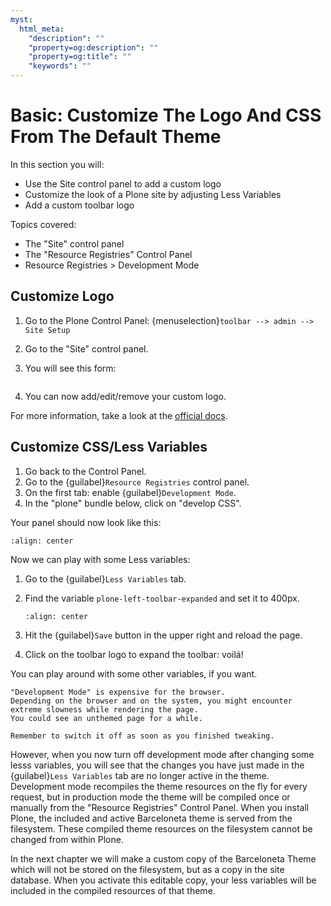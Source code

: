 ```yaml
---
myst:
  html_meta:
    "description": ""
    "property=og:description": ""
    "property=og:title": ""
    "keywords": ""
---
```


# Basic: Customize The Logo And CSS From The Default Theme

In this section you will:

- Use the Site control panel to add a custom logo
- Customize the look of a Plone site by adjusting Less Variables
- Add a custom toolbar logo

Topics covered:

- The "Site" control panel
- The "Resource Registries" Control Panel
- Resource Registries > Development Mode

## Customize Logo

1. Go to the Plone Control Panel: {menuselection}`toolbar --> admin --> Site Setup`

2. Go to the "Site" control panel.

3. You will see this form:

   ```{image} ../theming/_static/change-logo-in-site-control-panel.png
   ```

4. You can now add/edit/remove your custom logo.

For more information, take a look at the [official docs](https://docs.plone.org/adapt-and-extend/change-the-logo.html).

## Customize CSS/Less Variables

1. Go back to the Control Panel.
2. Go to the {guilabel}`Resource Registries` control panel.
3. On the first tab: enable {guilabel}`Development Mode`.
4. In the "plone" bundle below, click on "develop CSS".

Your panel should now look like this:

```{image} ./_static/theming-dev_mode_on.png
:align: center
```

Now we can play with some Less variables:

1. Go to the {guilabel}`Less Variables` tab.

2. Find the variable `plone-left-toolbar-expanded` and set it to 400px.

   ```{image} ./_static/theming-less_var_hack.png
   :align: center
   ```

3. Hit the {guilabel}`Save` button in the upper right and reload the page.

4. Click on the toolbar logo to expand the toolbar: voilá!

You can play around with some other variables, if you want.

```{Warning}
"Development Mode" is expensive for the browser.
Depending on the browser and on the system, you might encounter extreme slowness while rendering the page.
You could see an unthemed page for a while.

Remember to switch it off as soon as you finished tweaking.
```

However, when you now turn off development mode after changing some lesss variables, you will see that the
changes you have just made in the {guilabel}`Less Variables` tab are no longer active in the theme.
Development mode recompiles the theme resources on the fly for every request, but in production mode the
theme will be compiled once or manually from the "Resource Registries" Control Panel. When you install
Plone, the included and active Barceloneta theme is served from the filesystem. These compiled theme
resources on the filesystem cannot be changed from within Plone.

In the next chapter we will make a custom copy of the Barceloneta Theme which will not be stored on the filesystem,
but as a copy in the site database. When you activate this editable copy, your less variables will be included in the
compiled resources of that theme.
